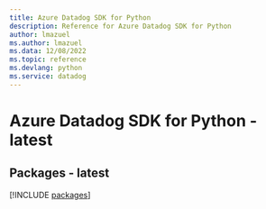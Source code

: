 ```yaml
---
title: Azure Datadog SDK for Python
description: Reference for Azure Datadog SDK for Python
author: lmazuel
ms.author: lmazuel
ms.data: 12/08/2022
ms.topic: reference
ms.devlang: python
ms.service: datadog
---
```

# Azure Datadog SDK for Python - latest
## Packages - latest
[!INCLUDE [packages](datadog-index.md)]